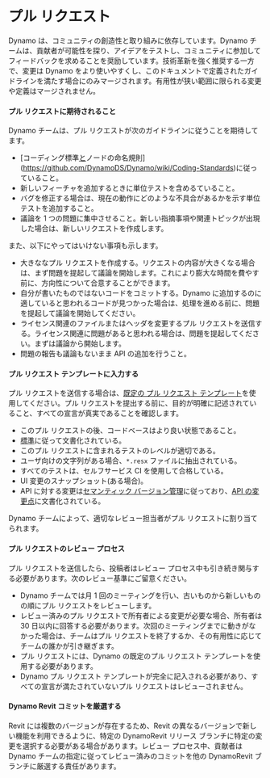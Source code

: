 # プル リクエスト

Dynamo は、コミュニティの創造性と取り組みに依存しています。Dynamo チームは、貢献者が可能性を探り、アイデアをテストし、コミュニティに参加してフィードバックを求めることを奨励しています。技術革新を強く推奨する一方で、変更は Dynamo をより使いやすくし、このドキュメントで定義されたガイドラインを満たす場合にのみマージされます。有用性が狭い範囲に限られる変更や定義はマージされません。

#### プル リクエストに期待されること<a href="#pull-request-expectations" id="pull-request-expectations"></a>

Dynamo チームは、プル リクエストが次のガイドラインに従うことを期待してます。

* [コーディング標準[と](https://github.com/DynamoDS/Dynamo/wiki/Naming-Standards)ノードの命名規則](https://github.com/DynamoDS/Dynamo/wiki/Coding-Standards)に従っていること。
* 新しいフィーチャを追加するときに単位テストを含めるていること。
* バグを修正する場合は、現在の動作にどのような不具合があるかを示す単位テストを追加すること。
* 議論を 1 つの問題に集中させること。新しい指摘事項や関連トピックが出現した場合は、新しいリクエストを作成します。

また、以下にやってはいけない事項も示します。

* 大きななプル リクエストを作成する。リクエストの内容が大きくなる場合は、まず問題を提起して議論を開始します。これにより膨大な時間を費やす前に、方向性について合意することができます。
* 自分が書いたものではないコードをコミットする。Dynamo に追加するのに適していると思われるコードが見つかった場合は、処理を進める前に、問題を提起して議論を開始してください。
* ライセンス関連のファイルまたはヘッダを変更するプル リクエストを送信する。ライセンス関連に問題があると思われる場合は、問題を提起してください。まずは議論から開始します。
* 問題の報告も議論もないまま API の追加を行うこと。

#### プル リクエスト テンプレートに入力する<a href="#filling-out-the-pull-request-template" id="filling-out-the-pull-request-template"></a>

プル リクエストを送信する場合は、[既定の プル リクエスト テンプレート](https://github.com/DynamoDS/Dynamo/blob/master/.github/PULL\_REQUEST\_TEMPLATE.md)を使用してください。プル リクエストを提出する前に、目的が明確に記述されていること、すべての宣言が真実であることを確認します。

* このプル リクエストの後、コードベースはより良い状態であること。
* [標準](https://github.com/DynamoDS/Dynamo/wiki/Coding-Standards)に従って文書化されている。
* このプル リクエストに含まれるテストのレベルが適切である。
* ユーザ向けの文字列がある場合、`*.resx` ファイルに抽出されている。
* すべてのテストは、セルフサービス CI を使用して合格している。
* UI 変更のスナップショット(ある場合)。
* API に対する変更は[セマンティック バージョン管理](https://github.com/DynamoDS/Dynamo/wiki/Dynamo-Versions)に従っており、[API の変更点](https://github.com/DynamoDS/Dynamo/wiki/API-Changes)に文書化されている。

Dynamo チームによって、適切なレビュー担当者がプル リクエストに割り当てられます。

#### プル リクエストのレビュー プロセス <a href="#pull-request-review-process" id="pull-request-review-process"></a>

プル リクエストを送信したら、投稿者はレビュー プロセス中も引き続き関与する必要があります。次のレビュー基準にご留意ください。

* Dynamo チームでは月 1 回のミーティングを行い、古いものから新しいものの順にプル リクエストをレビューします。
* レビュー済みのプル リクエストで所有者による変更が必要な場合、所有者は 30 日以内に回答する必要があります。次回のミーティングまでに動きがなかった場合は、チームはプル リクエストを終了するか、その有用性に応じてチームの誰かが引き継ぎます。
* プル リクエストには、Dynamo の既定のプル リクエスト テンプレートを使用する必要があります。
* Dynamo プル リクエスト テンプレートが完全に記入される必要があり、すべての宣言が満たされていないプル リクエストはレビューされません。

#### Dynamo Revit コミットを厳選する<a href="#cherry-picking-dynamo-revit-commits" id="cherry-picking-dynamo-revit-commits"></a>

Revit には複数のバージョンが存在するため、Revit の異なるバージョンで新しい機能を利用できるように、特定の DynamoRevit リリース ブランチに特定の変更を選択する必要がある場合があります。レビュー プロセス中、貢献者は Dynamo チームの指定に従ってレビュー済みのコミットを他の DynamoRevit ブランチに厳選する責任があります。
